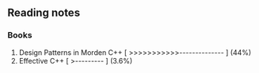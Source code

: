 ## Reading notes

### Books
1. Design Patterns in Morden C++ [ >>>>>>>>>>>-------------- ] (44%)
2. Effective C++ [ >--------- ] (3.6%)
